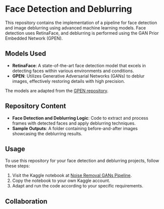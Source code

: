 # Face Detection and Deblurring

This repository contains the implementation of a pipeline for face detection and image deblurring using advanced machine learning models. Face detection uses RetinaFace, and deblurring is performed using the GAN Prior Embedded Network (GPEN).

## Models Used

- **RetinaFace**: A state-of-the-art face detection model that excels in detecting faces within various environments and conditions.
- **GPEN**: Utilizes Generative Adversarial Networks (GANs) to deblur images, effectively restoring details with high precision.

The models are adapted from the [GPEN repository](https://github.com/yangxy/GPEN).

## Repository Content

- **Face Detection and Deblurring Logic**: Code to extract and process frames with detected faces and apply deblurring techniques.
- **Sample Outputs**: A folder containing before-and-after images showcasing the deblurring results.

## Usage

To use this repository for your face detection and deblurring projects, follow these steps:

1. Visit the Kaggle notebook at [Noise Removal GANs Pipeline](https://www.kaggle.com/code/farneetsingh24/noise-removal-gans-pipeline).
2. Copy the notebook to your own Kaggle account.
3. Adapt and run the code according to your specific requirements.

## Collaboration

